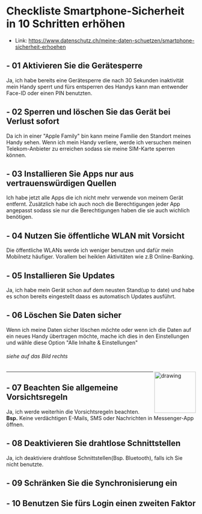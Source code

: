# Checkliste Smartphone-Sicherheit in 10 Schritten erhöhen
- Link: https://www.datenschutz.ch/meine-daten-schuetzen/smartphone-sicherheit-erhoehen
## - 01 Aktivieren Sie die Gerätesperre
Ja, ich habe bereits eine Gerätesperre die nach 30 Sekunden inaktivität mein Handy sperrt und fürs entsperren des Handys kann man entwender Face-ID oder einen PIN benutzten.
## - 02 Sperren und löschen Sie das Gerät bei Verlust sofort
Da ich in einer "Apple Family" bin kann meine Familie den Standort meines Handy sehen. Wenn ich mein Handy verliere, werde ich versuchen meinen Telekom-Anbieter zu erreichen sodass sie meine SIM-Karte sperren können.
## - 03 Installieren Sie Apps nur aus vertrauenswürdigen Quellen
Ich habe jetzt alle Apps die ich nicht mehr verwende von meinem Gerät entfernt. Zusätzlich habe ich auch noch die Berechtigungen jeder App angepasst sodass sie nur die Berechtigungen haben die sie auch wichlich benötigen.
## - 04 Nutzen Sie öffentliche WLAN mit Vorsicht
Die öffentliche WLANs werde ich weniger benutzen und dafür mein Mobilnetz häufiger. Vorallem bei heiklen Aktivitäten wie z.B Online-Banking.
## - 05 Installieren Sie Updates
Ja, ich habe mein Gerät schon auf dem neusten Stand(up to date) und habe es schon bereits eingestellt daass es automatisch Updates ausführt.
## - 06 Löschen Sie Daten sicher
Wenn ich meine Daten sicher löschen möchte oder wenn ich die Daten auf ein neues Handy übertragen möchte, mache ich dies in den Einstellungen und wähle diese Option "Alle Inhalte & Einstellungen" 
###### siehe auf das Bild rechts
<img src="https://github.com/KennethTBZ/DokuChecklisteM231/assets/150661329/434852f3-35c4-4dde-93b0-89d6b28050da" alt="drawing" width="110" align="right"/>
<hr>

## - 07 Beachten Sie allgemeine Vorsichtsregeln
Ja, ich werde weiterhin die Vorsichtsregeln beachten. 
<br>
**Bsp.** Keine verdächtigen E-Mails, SMS oder Nachrichten in Messenger-App öffnen.
## - 08 Deaktivieren Sie drahtlose Schnittstellen
Ja, ich  deaktiviere drahtlose Schnittstellen(Bsp. Bluetooth), falls ich Sie nicht benutzte.
## - 09 Schränken Sie die Synchronisierung ein
## - 10 Benutzen Sie fürs Login einen zweiten Faktor
